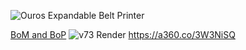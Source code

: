 ![Ouros](https://github.com/user-attachments/assets/971db589-fb25-4680-8d75-3bdfcec82a33)
Expandable Belt Printer

[BoM and BoP](https://docs.google.com/spreadsheets/d/1l4CQAsWA1VOHxtnCYEzdSOF4vzacqWnh0M9C7iE0zEw/edit?usp=sharing)
![v73 Render](https://github.com/DoritoMojito/Ourus/blob/main/Graphics/v87%20Render.png)
https://a360.co/3W3NiSQ
